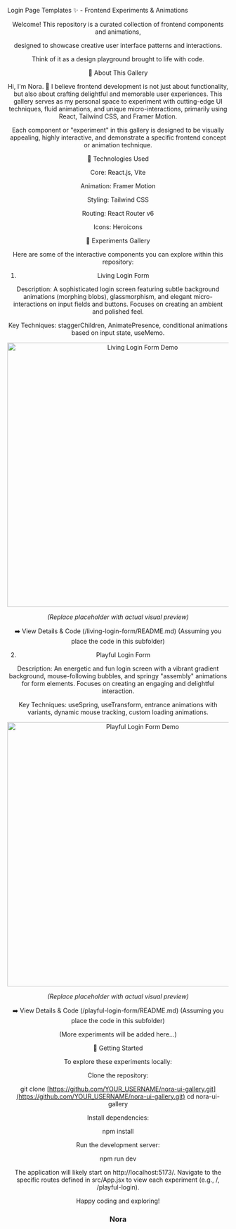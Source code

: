 Login Page Templates ✨ - Frontend Experiments & Animations

<div align="center">
<p>Welcome! This repository is a curated collection of frontend components and animations, </p>
<p>designed to showcase creative user interface patterns and interactions.</p>
<p>Think of it as a design playground brought to life with code.</p>


🎨 About This Gallery

Hi, I'm Nora. 👋 I believe frontend development is not just about functionality, but also about crafting delightful and memorable user experiences. This gallery serves as my personal space to experiment with cutting-edge UI techniques, fluid animations, and unique micro-interactions, primarily using React, Tailwind CSS, and Framer Motion.

Each component or "experiment" in this gallery is designed to be visually appealing, highly interactive, and demonstrate a specific frontend concept or animation technique.

🚀 Technologies Used

Core: React.js, Vite

Animation: Framer Motion

Styling: Tailwind CSS

Routing: React Router v6

Icons: Heroicons

🧪 Experiments Gallery

Here are some of the interactive components you can explore within this repository:

1. Living Login Form

Description: A sophisticated login screen featuring subtle background animations (morphing blobs), glassmorphism, and elegant micro-interactions on input fields and buttons. Focuses on creating an ambient and polished feel.

Key Techniques: staggerChildren, AnimatePresence, conditional animations based on input state, useMemo.

<div align="center">
<!-- ADD A SCREENSHOT OR GIF OF THIS LOGIN FORM HERE -->
<img src="https://placehold.co/600x400/7c3aed/ffffff?text=Living+Login+Preview" alt="Living Login Form Demo" width="600"/>
<p><em>(Replace placeholder with actual visual preview)</em></p>
</div>

➡️ View Details & Code (/living-login-form/README.md) (Assuming you place the code in this subfolder)

2. Playful Login Form

Description: An energetic and fun login screen with a vibrant gradient background, mouse-following bubbles, and springy "assembly" animations for form elements. Focuses on creating an engaging and delightful interaction.

Key Techniques: useSpring, useTransform, entrance animations with variants, dynamic mouse tracking, custom loading animations.

<div align="center">
<!-- ADD A SCREENSHOT OR GIF OF THIS LOGIN FORM HERE -->
<img src="https://placehold.co/600x400/db2777/ffffff?text=Playful+Login+Preview" alt="Playful Login Form Demo" width="600"/>
<p><em>(Replace placeholder with actual visual preview)</em></p>
</div>

➡️ View Details & Code (/playful-login-form/README.md) (Assuming you place the code in this subfolder)

(More experiments will be added here...)

🔧 Getting Started

To explore these experiments locally:

Clone the repository:

git clone [https://github.com/YOUR_USERNAME/nora-ui-gallery.git](https://github.com/YOUR_USERNAME/nora-ui-gallery.git)
cd nora-ui-gallery


Install dependencies:

npm install


Run the development server:

npm run dev


The application will likely start on http://localhost:5173/. Navigate to the specific routes defined in src/App.jsx to view each experiment (e.g., /, /playful-login).

<div align="center">
<p>Happy coding and exploring!</p>
<h3>Nora</h3>
</div>
